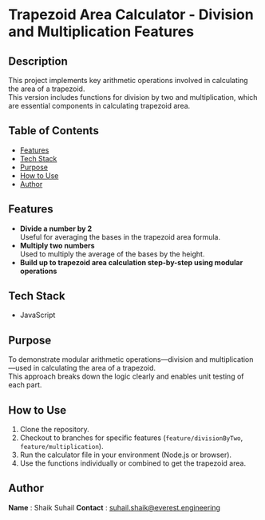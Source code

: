 # Trapezoid Area Calculator - Division and Multiplication Features

## Description
This project implements key arithmetic operations involved in calculating the area of a trapezoid.  
This version includes functions for division by two and multiplication, which are essential components in calculating trapezoid area.

## Table of Contents
- [Features](#features)
- [Tech Stack](#tech-stack)
- [Purpose](#purpose)
- [How to Use](#how-to-use)
- [Author](#author)

## Features
- **Divide a number by 2**  
  Useful for averaging the bases in the trapezoid area formula.
- **Multiply two numbers**  
  Used to multiply the average of the bases by the height.
- **Build up to trapezoid area calculation step-by-step using modular operations**

## Tech Stack
- JavaScript

## Purpose
To demonstrate modular arithmetic operations—division and multiplication—used in calculating the area of a trapezoid.  
This approach breaks down the logic clearly and enables unit testing of each part.

## How to Use
1. Clone the repository.
2. Checkout to branches for specific features (`feature/divisionByTwo`, `feature/multiplication`).
3. Run the calculator file in your environment (Node.js or browser).
4. Use the functions individually or combined to get the trapezoid area.

## Author
**Name** : Shaik Suhail
**Contact** : suhail.shaik@everest.engineering
